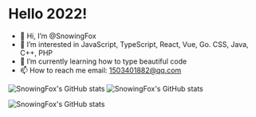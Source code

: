 # Hello 2022!

- 👋 Hi, I’m @SnowingFox
- 👀 I’m interested in JavaScript, TypeScript, React, Vue, Go. CSS, Java, C++, PHP
- 🌱 I’m currently learning how to type beautiful code
- 📫 How to reach me  email: 1503401882@qq.com
<!---
SnowingFox/SnowingFox is a ✨ special ✨ repository because its `README.md` (this file) appears on your GitHub profile.
You can click the Preview link to take a look at your changes.
--->
![SnowingFox's GitHub stats](https://github-readme-stats.vercel.app/api?username=snowingfox)
![SnowingFox's GitHub stats](https://github-readme-stats.vercel.app/api/top-langs/?username=programmer-zhang&layout=compact&hide=html)

![SnowingFox's GitHub stats](https://github-readme-streak-stats.herokuapp.com/?user=snowingfox&theme=highcontrast)

